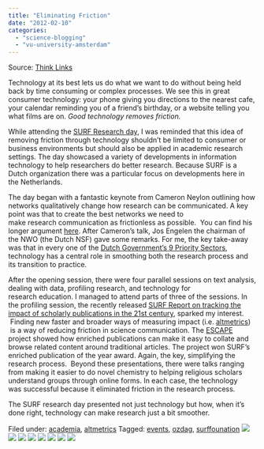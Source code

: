 ```yaml
---
title: "Eliminating Friction"
date: "2012-02-10"
categories: 
  - "science-blogging"
  - "vu-university-amsterdam"
---
```


Source: [Think Links](http://thinklinks.wordpress.com/feed/)

Technology at its best lets us do what we want to do without being held back by time consuming or complex processes. We see this in great consumer technology: your phone giving you directions to the nearest cafe, your calendar reminding you of a friend’s birthday, or a website telling you what films are on. _Good technology removes friction._

While attending the [SURF Research day](http://www.surffoundation.nl/nl/themas/openonderzoek/ozdag/pages/default.aspx), I was reminded that this idea of removing friction through technology shouldn’t be limited to consumer or business environments but should also be applied in academic research settings. The day showcased a variety of developments in information technology to help researchers do better research. Because SURF is a Dutch organization there was a particular focus on developments here in the Netherlands.

The day began with a fantastic keynote from Cameron Neylon outlining how networks qualitatively change how research can be communicated. A key point was that to create the best networks we need to make research communication as frictionless as possible.  You can find his longer argument [here](http://cameronneylon.net/blog/network-enabled-research/). After Cameron’s talk, Jos Engelen the chairman of the NWO (the Dutch NSF) gave some remarks. For me, the key take-away was that in every one of the [Dutch Government’s 9 Priority Sectors](http://www.hollandtrade.com/sector-information/), technology has a central role in smoothing both the research process and its transition to practice.

After the opening session, there were four parallel sessions on text analysis, dealing with data, profiling research, and technology for research education. I managed to attend parts of three of the sessions. In the profiling session, the recently released [SURF Report on tracking the impact of scholarly publications in the 21st century](http://www.surffoundation.nl/en/publicaties/Pages/Users_narcissism_control.aspx), sparked my interest.  Finding new faster and broader ways of measuring impact (i.e. [altmetrics](http://altmetrics.org))  is a way of reducing friction in science communication. The [ESCAPE](http://www.surffoundation.nl/en/projecten/Pages/ESCAPE-Enhanced-Scientific-Communication-by-Aggregated-Publications-Environments.aspx) project showed how enriched publications can make it easy to collate and browse related content around traditional articles. The project won SURF’s enriched publication of the year award. Again, the key, simplifying the research process.  Beyond these presentations, there were talks ranging from making it easier to do novel chemistry to helping religious scholars understand groups through online forms. In each case, the technology was successful because it eliminated friction in the research process.

The SURF research day presented not just technology but how, when it’s done right, technology can make research just a bit smoother.

  
Filed under: [academia](http://thinklinks.wordpress.com/category/academia/), [altmetrics](http://thinklinks.wordpress.com/category/altmetrics-2/) Tagged: [events](http://thinklinks.wordpress.com/tag/events/), [ozdag](http://thinklinks.wordpress.com/tag/ozdag/), [surffounation](http://thinklinks.wordpress.com/tag/surffounation/) [![](http://feeds.wordpress.com/1.0/comments/thinklinks.wordpress.com/354/)](http://feeds.wordpress.com/1.0/gocomments/thinklinks.wordpress.com/354/) [![](http://feeds.wordpress.com/1.0/delicious/thinklinks.wordpress.com/354/)](http://feeds.wordpress.com/1.0/godelicious/thinklinks.wordpress.com/354/) [![](http://feeds.wordpress.com/1.0/facebook/thinklinks.wordpress.com/354/)](http://feeds.wordpress.com/1.0/gofacebook/thinklinks.wordpress.com/354/) [![](http://feeds.wordpress.com/1.0/twitter/thinklinks.wordpress.com/354/)](http://feeds.wordpress.com/1.0/gotwitter/thinklinks.wordpress.com/354/) [![](http://feeds.wordpress.com/1.0/stumble/thinklinks.wordpress.com/354/)](http://feeds.wordpress.com/1.0/gostumble/thinklinks.wordpress.com/354/) [![](http://feeds.wordpress.com/1.0/digg/thinklinks.wordpress.com/354/)](http://feeds.wordpress.com/1.0/godigg/thinklinks.wordpress.com/354/) [![](http://feeds.wordpress.com/1.0/reddit/thinklinks.wordpress.com/354/)](http://feeds.wordpress.com/1.0/goreddit/thinklinks.wordpress.com/354/) ![](http://stats.wordpress.com/b.gif?host=thinklinks.wordpress.com&blog=5274753&post=354&subd=thinklinks&ref=&feed=1)
